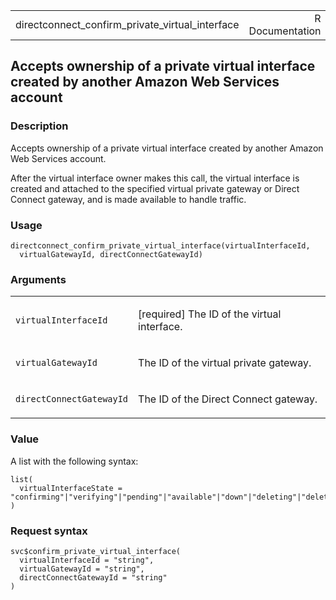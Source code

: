 <table style="width: 100%;">
<tbody>
<tr class="odd">
<td>directconnect_confirm_private_virtual_interface</td>
<td style="text-align: right;">R Documentation</td>
</tr>
</tbody>
</table>

## Accepts ownership of a private virtual interface created by another Amazon Web Services account

### Description

Accepts ownership of a private virtual interface created by another
Amazon Web Services account.

After the virtual interface owner makes this call, the virtual interface
is created and attached to the specified virtual private gateway or
Direct Connect gateway, and is made available to handle traffic.

### Usage

    directconnect_confirm_private_virtual_interface(virtualInterfaceId,
      virtualGatewayId, directConnectGatewayId)

### Arguments

<table>
<colgroup>
<col style="width: 35%" />
<col style="width: 65%" />
</colgroup>
<tbody>
<tr class="odd">
<td><code
id="directconnect_confirm_private_virtual_interface_:_virtualInterfaceId">virtualInterfaceId</code></td>
<td><p>[required] The ID of the virtual interface.</p></td>
</tr>
<tr class="even">
<td><code
id="directconnect_confirm_private_virtual_interface_:_virtualGatewayId">virtualGatewayId</code></td>
<td><p>The ID of the virtual private gateway.</p></td>
</tr>
<tr class="odd">
<td><code
id="directconnect_confirm_private_virtual_interface_:_directConnectGatewayId">directConnectGatewayId</code></td>
<td><p>The ID of the Direct Connect gateway.</p></td>
</tr>
</tbody>
</table>

### Value

A list with the following syntax:

    list(
      virtualInterfaceState = "confirming"|"verifying"|"pending"|"available"|"down"|"deleting"|"deleted"|"rejected"|"unknown"
    )

### Request syntax

    svc$confirm_private_virtual_interface(
      virtualInterfaceId = "string",
      virtualGatewayId = "string",
      directConnectGatewayId = "string"
    )
